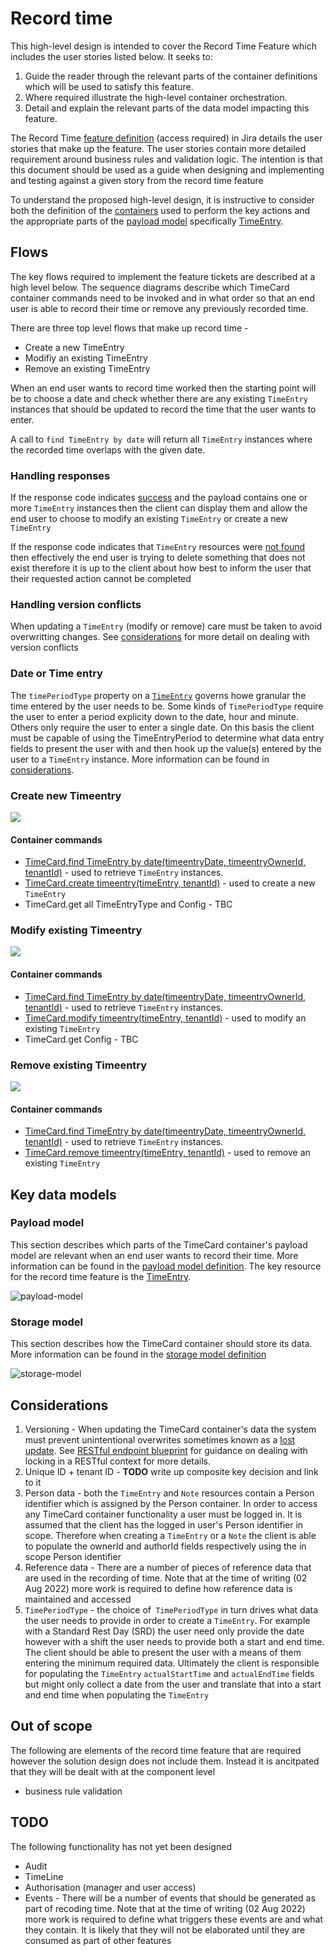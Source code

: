 

# Record time

This high-level design is intended to cover the Record Time Feature which includes the user stories listed below. It seeks to:

1.  Guide the reader through the relevant parts of the container definitions which will be used to satisfy this feature.
2.  Where required illustrate the high-level container orchestration.
3.  Detail and explain the relevant parts of the data model impacting this feature.

The Record Time [feature definition](https://collaboration.homeoffice.gov.uk/jira/browse/EAHW-925) (access required) in Jira details the user stories that make up the feature. The user stories contain more detailed requirement around business rules and validation logic. The intention is that this document should be used as a guide when designing and implementing and testing against a given story from the record time feature

To understand the proposed high-level design, it is instructive to consider both the definition of the [containers](../../index.md) used to perform the key actions and the appropriate parts of the [payload model](../../payload.md) specifically [TimeEntry](../../payload.md#timeentry).

## Flows

The key flows required to implement the feature tickets are described at a high level below. The sequence diagrams describe which TimeCard container commands need to be invoked and in what order so that an end user is able to record their time or remove any previously recorded time.

There are three top level flows that make up record time - 

- Create a new TimeEntry
- Modifiy an existing TimeEntry
- Remove an existing TimeEntry

When an end user wants to record time worked then the starting point will be to choose a date and check whether there are any existing `TimeEntry` instances that should be updated to record the time that the user wants to enter.

A call to `find TimeEntry by date` will return all `TimeEntry` instances where the recorded time overlaps with the given date.

### Handling responses
If the response code indicates [success](https://github.com/UKHomeOffice/callisto-docs/blob/main/blueprints/restful-endpoint.md#handle-success-consistently) and the payload contains one or more `TimeEntry` instances then the client can display them and allow the
end user to choose to modify an existing `TimeEntry` or create a new `TimeEntry`

If the response code indicates that `TimeEntry` resources were [not found](https://github.com/UKHomeOffice/callisto-docs/blob/main/blueprints/restful-endpoint.md#handle-errors-gracefully-and-return-standard-error-codes) then effectively the end user is trying to delete something that does not exist therefore it is up to the client about how best to inform the user that their requested action cannot be completed

### Handling version conflicts
When updating a `TimeEntry` (modify or remove) care must be taken to avoid overwritting changes. See [considerations](#considerations) for more detail on dealing with version conflicts

### Date or Time entry
The `timePeriodType` property on a [`TimeEntry`](../../payload.md#time-entry) governs howe granular the time entered by the user needs to be. Some kinds of `TimePeriodType` require the user to enter a period explicity down to the date, hour and minute. Others only require the user to enter a single date. On this basis the client must be capable of using the TimeEntryPeriod to determine what data entry fields to present the user with and then hook up the value(s) entered by the user to a `TimeEntry` instance. More information can be found in [considerations](#considerations).

### Create new Timeentry
![](../../images/recordTimeCreateTimeEntry.png)

#### Container commands
- [TimeCard.find TimeEntry by date(timeentryDate, timeentryOwnerId, tenantId)](../../commands.md#get-timeentry-by-date) - used to retrieve `TimeEntry` instances. 
- [TimeCard.create timeentry(timeEntry, tenantId)](../../commands.md#create-timeentry) - used to create a new `TimeEntry`
- TimeCard.get all TimeEntryType and Config - TBC

### Modify existing Timeentry
![](../../images/recordTimeModifyTimeEntry.png)

#### Container commands
- [TimeCard.find TimeEntry by date(timeentryDate, timeentryOwnerId, tenantId)](../../commands.md#get-timeentry-by-date) - used to retrieve `TimeEntry` instances. 
- [TimeCard.modify timeentry(timeEntry, tenantId)](../../commands.md#modify-timeentry) - used to modify an existing `TimeEntry`
- TimeCard.get Config - TBC

### Remove existing Timeentry
![](../../images/recordTimeRemoveTimeEntry.png)

#### Container commands
- [TimeCard.find TimeEntry by date(timeentryDate, timeentryOwnerId, tenantId)](../../commands.md#get-timeentry-by-date) - used to retrieve `TimeEntry` instances. 
- [TimeCard.remove timeentry(timeEntry, tenantId)](../../commands.md#remove-timeentry) - used to remove an existing `TimeEntry`

## Key data models

### Payload model

This section describes which parts of the TimeCard container's payload model are relevant when an end user wants to record their time. More information can be found in the [payload model definition](../../payload.md). The key resource for the record time feature is the [TimeEntry](../../payload.md#timeentry).

![payload-model](../../images/payload-model.png)

### Storage model
This section describes how the TimeCard container should store its data. More information can be found in the [storage model definition](../../storage.md)

![storage-model](../../images/timecard-container-data-model.png)

## Considerations

1. Versioning - When updating the TimeCard container's data the system must prevent unintentional overwrites sometimes known as a [lost update](https://www.w3.org/1999/04/Editing/#3.1).  See [RESTful endpoint blueprint](https://github.com/UKHomeOffice/callisto-docs/blob/main/blueprints/restful-endpoint.md#managing-resource-contention) for guidance on dealing with locking in a RESTful context for more details. 
2. Unique ID + tenant ID - **TODO** write up composite key decision and link to it
3. Person data - both the `TimeEntry` and `Note` resources contain a Person identifier which is assigned by the Person container. In order to access any TimeCard container functionality a user must be logged in. It is assumed that the client has the logged in user's Person identifier in scope. Therefore when creating a `TimeEntry` or a `Note` the client is able to populate the ownerId and authorId fields respectively using the in scope Person identifier
4. Reference data - There are a number of pieces of reference data that are used in the recording of time. Note that at the time of writing (02 Aug 2022) more work is required to define how reference data is maintained and accessed
5. `TimePeriodType` - the choice of` TimePeriodType` in turn drives what data the user needs to provide in order to create a `TimeEntry`. For example with a Standard Rest Day (SRD) the user need only provide the date however with a shift the user needs to provide both a start and end time. The client should be able to present the user with a means of them entering the minimum required data. Ultimately the client is responsible for populating the `TimeEntry` `actualStartTime` and `actualEndTime` fields but might only collect a date from the user and translate that into a start and end time when populating the `TimeEntry`

## Out of scope
The following are elements of the record time feature that are required however the solution design does not include them. Instead it is ancitpated that they will be dealt with at the component level

- business rule validation

## TODO
The following functionality has not yet been designed

- Audit
- TimeLine
- Authorisation (manager and user access)
- Events - There will be a number of events that should be generated as part of recoding time. Note that at the time of writing (02 Aug 2022) more work is required to define what triggers these events are and what they contain. It is likely that they will not be elaborated until they are consumed as part of other features
